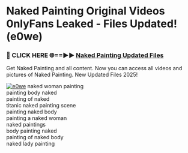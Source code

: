# Naked Painting Original Videos 0nlyFans Leaked - Files Updated! (e0we)

<h3>🔴 CLICK HERE 🌐==►► <a href="https://tinyurl.com/yckcrads" rel="nofollow">Naked Painting Updated Files</a></h3>

Get Naked Painting and all content. Now you can access all videos and pictures of Naked Painting. New Updated Files 2025!

[![e0we](https://i.imgur.com/hpKpOFt.gif)](https://tinyurl.com/yckcrads)
naked woman painting<br>
painting body naked<br>
painting of naked<br>
titanic naked painting scene<br>
painting naked body<br>
painting a naked woman<br>
naked paintings<br>
body painting naked<br>
painting of naked body<br>
naked lady painting